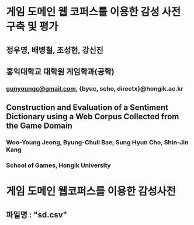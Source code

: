 # 게임 도메인 웹 코퍼스를 이용한 감성 사전 구축 및 평가
## 정우영, 배병철, 조성현, 강신진
## 홍익대학교 대학원 게임학과(공학)
### gunyoungc@gmail.com, {byuc, scho, directx}@hongik.ac.kr

## Construction and Evaluation of a Sentiment Dictionary using a Web Corpus Collected from the Game Domain


### Woo-Young Jeong, Byung-Chull Bae, Sung Hyun Cho, Shin-Jin Kang
### School of Games, Hongik University

# 게임 도메인 웹코퍼스를 이용한 감성사전 
## 파일명 : "sd.csv"
